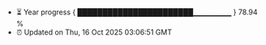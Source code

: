 - ⏳ Year progress { ███████████████████████▁▁▁▁▁▁▁ } 78.94 %
- ⏰ Updated on Thu, 16 Oct 2025 03:06:51 GMT

